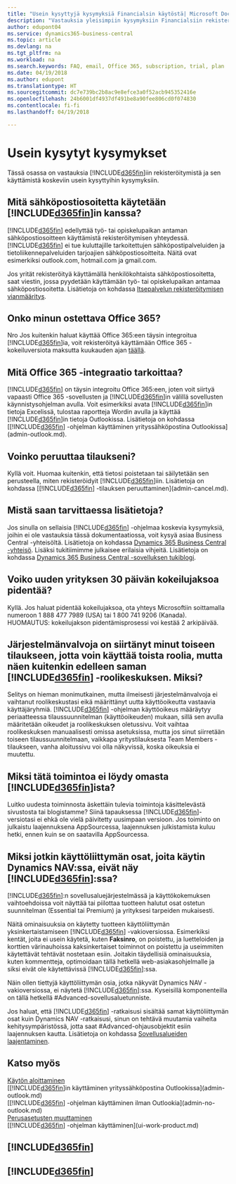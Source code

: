 ```yaml
---
title: "Usein kysyttyjä kysymyksiä Financialsin käytöstä| Microsoft Docs"
description: "Vastauksia yleisimpiin kysymyksiin Financialsiin rekisteröitymisestä ja sen käytön aloittamisesta."
author: edupont04
ms.service: dynamics365-business-central
ms.topic: article
ms.devlang: na
ms.tgt_pltfrm: na
ms.workload: na
ms.search.keywords: FAQ, email, Office 365, subscription, trial, plan
ms.date: 04/19/2018
ms.author: edupont
ms.translationtype: HT
ms.sourcegitcommit: dc7e739bc2b8ac9e8efce3a0f52acb945352416e
ms.openlocfilehash: 24b6001df4937df491be8a90fee806cd0f074830
ms.contentlocale: fi-fi
ms.lasthandoff: 04/19/2018

---
```

# <a name="frequently-asked-questions"></a>Usein kysytyt kysymykset
Tässä osassa on vastauksia [!INCLUDE[d365fin](includes/d365fin_md.md)]iin rekisteröitymistä ja sen käyttämistä koskeviin usein kysyttyihin kysymyksiin.  

## <a name="what-email-address-can-i-use-with-included365finincludesd365finmdmd"></a>Mitä sähköpostiosoitetta käytetään [!INCLUDE[d365fin](includes/d365fin_md.md)]in kanssa?
[!INCLUDE[d365fin](includes/d365fin_md.md)] edellyttää työ- tai opiskelupaikan antaman sähköpostiosoitteen käyttämistä rekisteröitymisen yhteydessä. [!INCLUDE[d365fin](includes/d365fin_md.md)] ei tue kuluttajille tarkoitettujen sähköpostipalveluiden ja tietoliikennepalveluiden tarjoajien sähköpostiosoitteita. Näitä ovat esimerkiksi outlook.com, hotmail.com ja gmail.com.  

Jos yrität rekisteröityä käyttämällä henkilökohtaista sähköpostiosoitetta, saat viestin, jossa pyydetään käyttämään työ- tai opiskelupaikan antamaa sähköpostiosoitetta. Lisätietoja on kohdassa [Itsepalvelun rekisteröitymisen vianmääritys](ui-troubleshoot-self-signup.md).  

## <a name="do-i-have-to-buy-office-365"></a>Onko minun ostettava Office 365?
Nro Jos kuitenkin haluat käyttää Office 365:een täysin integroitua [!INCLUDE[d365fin](includes/d365fin_md.md)]ia, voit rekisteröityä käyttämään Office 365 -kokeiluversiota maksutta kuukauden ajan [täällä](https://products.office.com/try).  

## <a name="what-is-the-integration-with-office-365-about"></a>Mitä Office 365 -integraatio tarkoittaa?
[!INCLUDE[d365fin](includes/d365fin_md.md)] on täysin integroitu Office 365:een, joten voit siirtyä vapaasti Office 365 -sovellusten ja [!INCLUDE[d365fin](includes/d365fin_md.md)]in välillä sovellusten käynnistysohjelman avulla. Voit esimerkiksi avata [!INCLUDE[d365fin](includes/d365fin_md.md)]in tietoja Excelissä, tulostaa raportteja Wordin avulla ja käyttää [!INCLUDE[d365fin](includes/d365fin_md.md)]in tietoja Outlookissa. Lisätietoja on kohdassa [[!INCLUDE[d365fin](includes/d365fin_md.md)] -ohjelman käyttäminen yrityssähköpostina Outlookissa](admin-outlook.md).  

## <a name="can-i-cancel-my-subscription"></a>Voinko peruuttaa tilaukseni?
Kyllä voit. Huomaa kuitenkin, että tietosi poistetaan tai säilytetään sen perusteella, miten rekisteröidyit [!INCLUDE[d365fin](includes/d365fin_md.md)]iin. Lisätietoja on kohdassa [[!INCLUDE[d365fin](includes/d365fin_md.md)] -tilauksen peruuttaminen](admin-cancel.md).  

## <a name="where-do-i-go-if-i-have-questions"></a>Mistä saan tarvittaessa lisätietoja?
Jos sinulla on sellaisia [!INCLUDE[d365fin](includes/d365fin_md.md)] -ohjelmaa koskevia kysymyksiä, joihin ei ole vastauksia tässä dokumentaatiossa, voit kysyä asiaa Business Central -yhteisöltä. Lisätietoja on kohdassa [Dynamics 365 Business Central -yhteisö](https://community.dynamics.com/business). Lisäksi tukitiimimme julkaisee erilaisia vihjeitä. Lisätietoja on kohdassa [Dynamics 365 Business Central -sovelluksen tukiblogi](https://blogs.msdn.microsoft.com/dyn365finsupport).  

## <a name="is-it-possible-to-extend-my-30-day-new-company-trial-period"></a>Voiko uuden yrityksen 30 päivän kokeilujaksoa pidentää?
Kyllä. Jos haluat pidentää kokeilujaksoa, ota yhteys Microsoftiin soittamalla numeroon 1 888 477 7989 (USA) tai 1 800 741 9206 (Kanada). HUOMAUTUS: kokeilujakson pidentämisprosessi voi kestää 2 arkipäivää.  

## <a name="our-administrator-has-moved-me-to-another-plan-to-give-me-another-role-but-i-still-see-the-same-role-center-in-included365finincludesd365finmdmd"></a>Järjestelmänvalvoja on siirtänyt minut toiseen tilaukseen, jotta voin käyttää toista roolia, mutta näen kuitenkin edelleen saman [!INCLUDE[d365fin](includes/d365fin_md.md)] -roolikeskuksen. Miksi?
Selitys on hieman monimutkainen, mutta ilmeisesti järjestelmänvalvoja ei vaihtanut roolikeskustasi eikä määrittänyt uutta käyttöoikeutta vastaavia käyttäjäryhmiä. [!INCLUDE[d365fin](includes/d365fin_md.md)] -ohjelman käyttöoikeus määräytyy periaatteessa tilaussuunnitelman (käyttöoikeuden) mukaan, sillä sen avulla määritetään oikeudet ja roolikeskuksen oletussivu. Voit vaihtaa roolikeskuksen manuaalisesti omissa asetuksissa, mutta jos sinut siirretään toiseen tilaussuunnitelmaan, vaikkapa yritystilauksesta Team Members -tilaukseen, vanha aloitussivu voi olla näkyvissä, koska oikeuksia ei muutettu.  

## <a name="why-cant-i-find-that-capability-in-my-included365finincludesd365finmdmd"></a>Miksi tätä toimintoa ei löydy omasta [!INCLUDE[d365fin](includes/d365fin_md.md)]ista?
Luitko uudesta toiminnosta äskettäin tulevia toimintoja käsittelevästä sivustosta tai blogistamme? Siinä tapauksessa [!INCLUDE[d365fin](includes/d365fin_md.md)]-versiotasi ei ehkä ole vielä päivitetty uusimpaan versioon. Jos toiminto on julkaistu laajennuksena AppSourcessa, laajennuksen julkistamista kuluu hetki, ennen kuin se on saatavilla AppSourcessa.

## <a name="why-are-some-ui-elements-that-i-used-in-dynamics-nav-not-visible-in-included365finincludesd365finmdmd"></a>Miksi jotkin käyttöliittymän osat, joita käytin Dynamics NAV:ssa, eivät näy [!INCLUDE[d365fin](includes/d365fin_md.md)]:ssa?
[!INCLUDE[d365fin](includes/d365fin_md.md)]:n sovellusaluejärjestelmässä ja käyttökokemuksen vaihtoehdoissa voit näyttää tai piilottaa tuotteen halutut osat ostetun suunnitelman (Essential tai Premium) ja yrityksesi tarpeiden mukaisesti.

Näitä ominaisuuksia on käytetty tuotteen käyttöliittymän yksinkertaistamiseen [!INCLUDE[d365fin](includes/d365fin_md.md)] -vakioversiossa. Esimerkiksi kentät, joita ei usein käytetä, kuten **Faksinro**, on poistettu, ja luetteloiden ja korttien värinauhoissa kaksinkertaiset toiminnot on poistettu ja useimmiten käytettävät tehtävät nostetaan esiin. Joitakin täydellisiä ominaisuuksia, kuten kommentteja, optimoidaan tällä hetkellä web-asiakasohjelmalle ja siksi eivät ole käytettävissä [!INCLUDE[d365fin](includes/d365fin_md.md)]:ssa.

Näin ollen tiettyjä käyttöliittymän osia, jotka näkyvät Dynamics NAV -vakioversiossa, ei näytetä [!INCLUDE[d365fin](includes/d365fin_md.md)]:ssa. Kyseisillä komponenteilla on tällä hetkellä #Advanced-sovellusaluetunniste. 

Jos haluat, että [!INCLUDE[d365fin](includes/d365fin_md.md)] -ratkaisusi sisältää samat käyttöliittymän osat kuin Dynamics NAV -ratkaisusi, sinun on tehtävä muutamia vaiheita kehitysympäristössä, jotta saat #Advanced-ohjausobjektit esiin laajennuksen kautta. Lisätietoja on kohdassa [Sovellusalueiden laajentaminen](https://docs.microsoft.com/en-us/dynamics-nav/developer/devenv-extending-application-areas).

## <a name="see-also"></a>Katso myös
[Käytön aloittaminen](product-get-started.md)  
[[!INCLUDE[d365fin](includes/d365fin_md.md)]in käyttäminen yrityssähköpostina Outlookissa](admin-outlook.md)  
[[!INCLUDE[d365fin](includes/d365fin_md.md)] -ohjelman käyttäminen ilman Outlookia](admin-no-outlook.md)  
[Perusasetusten muuttaminen](ui-change-basic-settings.md)  
[[!INCLUDE[d365fin](includes/d365fin_md.md)] -ohjelman käyttäminen](ui-work-product.md)  

## [!INCLUDE[d365fin](includes/free_trial_md.md)]  
## [!INCLUDE[d365fin](includes/training_link_md.md)]

